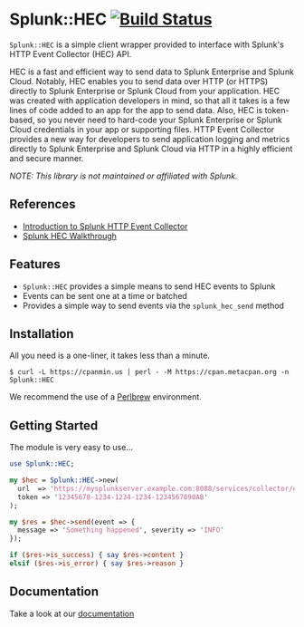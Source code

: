 
# Splunk::HEC [![Build Status](https://travis-ci.org/eforbus/perl-splunk-hec.svg)](https://travis-ci.org/eforbus/perl-splunk-hec)

`Splunk::HEC` is a simple client wrapper provided to interface with Splunk's HTTP Event Collector (HEC) API.

HEC is a fast and efficient way to send data to Splunk Enterprise and Splunk Cloud. Notably, HEC enables you to send data over HTTP (or HTTPS) directly to Splunk Enterprise or Splunk Cloud from your application. HEC was created with application developers in mind, so that all it takes is a few lines of code added to an app for the app to send data. Also, HEC is token-based, so you never need to hard-code your Splunk Enterprise or Splunk Cloud credentials in your app or supporting files. HTTP Event Collector provides a new way for developers to send application logging and metrics directly to Splunk Enterprise and Splunk Cloud via HTTP in a highly efficient and secure manner.

_NOTE: This library is not maintained or affiliated with Splunk._

## References
- [Introduction to Splunk HTTP Event Collector](http://dev.splunk.com/view/event-collector/SP-CAAAE6M)
- [Splunk HEC Walkthrough](http://dev.splunk.com/view/event-collector/SP-CAAAE7F)  

## Features

  * `Splunk::HEC` provides a simple means to send HEC events to Splunk
  * Events can be sent one at a time or batched  
  * Provides a simple way to send events via the `splunk_hec_send` method

## Installation

  All you need is a one-liner, it takes less than a minute.

    $ curl -L https://cpanmin.us | perl - -M https://cpan.metacpan.org -n Splunk::HEC 

  We recommend the use of a [Perlbrew](http://perlbrew.pl) environment.

## Getting Started

  The module is very easy to use...

```perl
use Splunk::HEC; 

my $hec = Splunk::HEC->new(
  url  => 'https://mysplunkserver.example.com:8088/services/collector/event',
  token => '12345678-1234-1234-1234-1234567890AB'
);

my $res = $hec->send(event => {
  message => 'Something happened', severity => 'INFO'
});

if ($res->is_success) { say $res->content }
elsif ($res->is_error) { say $res->reason }
```

## Documentation

  Take a look at our [documentation](https://metacpan.org/pod/Splunk::HEC)
